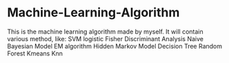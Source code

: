 # Machine-Learning-Algorithm
This is the machine learning algorithm made by myself. It will contain various method, like:
<item> SVM
<item> logistic
<item> Fisher Discriminant Analysis
<item> Naive Bayesian Model
<item> EM algorithm
<item> Hidden Markov Model
<item> Decision Tree
<item> Random Forest
<item> Kmeans
<item> Knn
